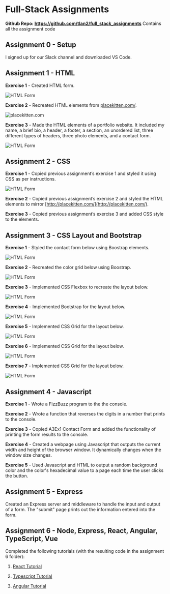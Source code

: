 # Full-Stack Assignments

**Github Repo: https://github.com/tlan2/full_stack_assignments**
Contains all the assignment code

## Assignment 0 - Setup

I signed up for our Slack channel and downloaded VS Code.

## Assignment 1 - HTML

**Exercise 1** - Created HTML form.

![HTML Form](img/a1ex1.png)

**Exercise 2** - Recreated HTML elements from [placekitten.com/](http://placekitten.com/).

![placekitten.com](img/a1ex2.png)

**Exercise 3** - Made the HTML elements of a portfolio website. It included my name, a brief bio, a header, a footer, a section, an unordered list, three different types of headers, three photo elements, and a contact form.

![HTML Form](img/a1ex1.png)

## Assignment 2 - CSS

**Exercise 1** - Copied previous assignment’s exercise 1 and styled it using CSS as per instructions.

![HTML Form](img/a2ex1.png)

**Exercise 2** - Copied previous assignment’s exercise 2 and styled the HTML elements to mirror [http://placekitten.com/](http://placekitten.com/).

**Exercise 3** - Copied previous assignment’s exercise 3 and added CSS style to the elements.

## Assignment 3 - CSS Layout and Bootstrap

**Exercise 1** - Styled the contact form below using Boostrap elements.

![HTML Form](img/a3ex1.png)

**Exercise 2** - Recreated the color grid below using Boostrap.

![HTML Form](img/a3ex2.png)

**Exercise 3** - Implemented CSS Flexbox to recreate the layout below.

![HTML Form](img/a3ex3.png)

**Exercise 4** - Implemented Bootstrap for the layout below.

![HTML Form](img/a3ex4.png)

**Exercise 5** - Implemented CSS Grid for the layout below.

![HTML Form](img/a3ex5.png)

**Exercise 6** - Implemented CSS Grid for the layout below.

![HTML Form](img/a3ex6.png)

**Exercise 7** - Implemented CSS Grid for the layout below.

![HTML Form](img/a3ex7.png)

## Assignment 4 - Javascript

**Exercise 1** - Wrote a FizzBuzz program to the the console.

**Exercise 2** - Wrote a function that reverses the digits in a number that prints to the console.

**Exercise 3** - Copied A3Ex1 Contact Form and added the functionality of printing the form results to the console.

**Exercise 4** - Created a webpage using Javascript that outputs the current width and height of the browser window. It dynamically changes when the window size changes.

**Exercise 5** - Used Javascript and HTML to  output a random background color and the color's hexadecimal value to a page each time the user clicks the button.

## Assignment 5 - Express

Created an Express server and middleware to handle the input and output of a form. The "submit" page prints out the information entered into the form.

## Assignment 6 - Node, Express, React, Angular, TypeScript, Vue

Completed the following tutorials (with the resulting code in the assignment 6 folder):

1. [React Tutorial](https://reactjs.org/tutorial/tutorial.html)

2. [Typescript Tutorial](https://angular-presentation.firebaseapp.com/angular/typescript/intro)

3. [Angular Tutorial](https://codelab.fun/angular/create-first-app/intro)
